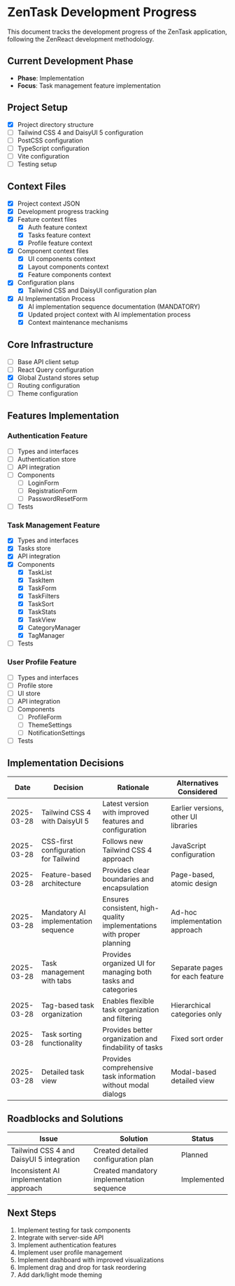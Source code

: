 # ZenTask Development Progress

This document tracks the development progress of the ZenTask application, following the ZenReact development methodology.

## Current Development Phase
- **Phase**: Implementation
- **Focus**: Task management feature implementation

## Project Setup
- [x] Project directory structure
- [ ] Tailwind CSS 4 and DaisyUI 5 configuration
- [ ] PostCSS configuration
- [ ] TypeScript configuration
- [ ] Vite configuration
- [ ] Testing setup

## Context Files
- [x] Project context JSON
- [x] Development progress tracking
- [x] Feature context files
  - [x] Auth feature context
  - [x] Tasks feature context
  - [x] Profile feature context
- [x] Component context files
  - [x] UI components context
  - [x] Layout components context
  - [x] Feature components context
- [x] Configuration plans
  - [x] Tailwind CSS and DaisyUI configuration plan
- [x] AI Implementation Process
  - [x] AI implementation sequence documentation (MANDATORY)
  - [x] Updated project context with AI implementation process
  - [x] Context maintenance mechanisms

## Core Infrastructure
- [ ] Base API client setup
- [ ] React Query configuration
- [x] Global Zustand stores setup
- [ ] Routing configuration
- [ ] Theme configuration

## Features Implementation
### Authentication Feature
- [ ] Types and interfaces
- [ ] Authentication store
- [ ] API integration
- [ ] Components
  - [ ] LoginForm
  - [ ] RegistrationForm
  - [ ] PasswordResetForm
- [ ] Tests

### Task Management Feature
- [x] Types and interfaces
- [x] Tasks store
- [x] API integration
- [x] Components
  - [x] TaskList
  - [x] TaskItem
  - [x] TaskForm
  - [x] TaskFilters
  - [x] TaskSort
  - [x] TaskStats
  - [x] TaskView
  - [x] CategoryManager
  - [x] TagManager
- [ ] Tests

### User Profile Feature
- [ ] Types and interfaces
- [ ] Profile store
- [ ] UI store
- [ ] API integration
- [ ] Components
  - [ ] ProfileForm
  - [ ] ThemeSettings
  - [ ] NotificationSettings
- [ ] Tests

## Implementation Decisions
| Date | Decision | Rationale | Alternatives Considered |
|------|----------|-----------|-------------------------|
| 2025-03-28 | Tailwind CSS 4 with DaisyUI 5 | Latest version with improved features and configuration | Earlier versions, other UI libraries |
| 2025-03-28 | CSS-first configuration for Tailwind | Follows new Tailwind CSS 4 approach | JavaScript configuration |
| 2025-03-28 | Feature-based architecture | Provides clear boundaries and encapsulation | Page-based, atomic design |
| 2025-03-28 | Mandatory AI implementation sequence | Ensures consistent, high-quality implementations with proper planning | Ad-hoc implementation approach |
| 2025-03-28 | Task management with tabs | Provides organized UI for managing both tasks and categories | Separate pages for each feature |
| 2025-03-28 | Tag-based task organization | Enables flexible task organization and filtering | Hierarchical categories only |
| 2025-03-28 | Task sorting functionality | Provides better organization and findability of tasks | Fixed sort order |
| 2025-03-28 | Detailed task view | Provides comprehensive task information without modal dialogs | Modal-based detailed view |

## Roadblocks and Solutions
| Issue | Solution | Status |
|-------|----------|--------|
| Tailwind CSS 4 and DaisyUI 5 integration | Created detailed configuration plan | Planned |
| Inconsistent AI implementation approach | Created mandatory implementation sequence | Implemented |

## Next Steps
1. Implement testing for task components
2. Integrate with server-side API
3. Implement authentication features
4. Implement user profile management
5. Implement dashboard with improved visualizations
6. Implement drag and drop for task reordering
7. Add dark/light mode theming 